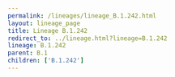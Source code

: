 ```yaml
---
permalink: /lineages/lineage_B.1.242.html
layout: lineage_page
title: Lineage B.1.242
redirect_to: ../lineage.html?lineage=B.1.242
lineage: B.1.242
parent: B.1
children: ['B.1.242']
---
```

